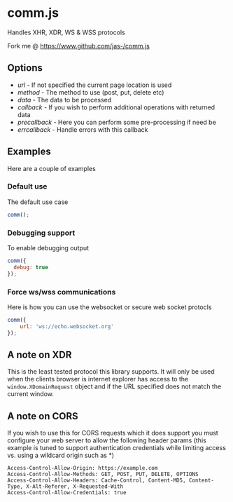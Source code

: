 # comm.js #

Handles XHR, XDR, WS & WSS protocols

Fork me @ https://www.github.com/jas-/comm.js

## Options ##
* _url_ - If not specified the current page location is used
* _method_ - The method to use (post, put, delete etc)
* _data_ - The data to be processed
* _callback_ - If you wish to perform additional operations with returned data
* _precallback_ - Here you can perform some pre-processing if need be
* _errcallback_ - Handle errors with this callback

## Examples ##
Here are a couple of examples

### Default use ###
The default use case

```javascript
comm();
```

### Debugging support ###
To enable debugging output

```javascript
comm({
  debug: true
});
```

### Force ws/wss communications ###
Here is how you can use the websocket or secure web socket protocls

```javascript
comm({
	url: 'ws://echo.websocket.org'
});
```

## A note on XDR ##
This is the least tested protocol this library supports. It will only be used
when the clients browser is internet explorer has access to the `window.XDomainRequest`
object and if the URL specified does not match the current window.

## A note on CORS ##
If you wish to use this for CORS requests which it does support you must configure your web server to allow the following header params (this example is tuned to support authentication credentials while limiting access vs. using a wildcard origin such as *)
```
Access-Control-Allow-Origin: https://example.com
Access-Control-Allow-Methods: GET, POST, PUT, DELETE, OPTIONS
Access-Control-Allow-Headers: Cache-Control, Content-MD5, Content-Type, X-Alt-Referer, X-Requested-With
Access-Control-Allow-Credentials: true
```
